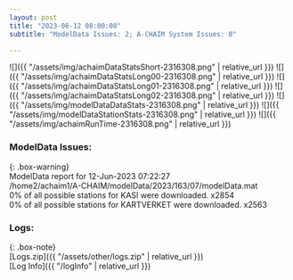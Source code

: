 ```yaml
---
layout: post
title: "2023-06-12 08:00:00"
subtitle: "ModelData Issues: 2; A-CHAIM System Issues: 0"

---
```


![]({{ "/assets/img/achaimDataStatsShort-2316308.png" | relative_url }})
![]({{ "/assets/img/achaimDataStatsLong00-2316308.png" | relative_url }})
![]({{ "/assets/img/achaimDataStatsLong01-2316308.png" | relative_url }})
![]({{ "/assets/img/achaimDataStatsLong02-2316308.png" | relative_url }})
![]({{ "/assets/img/modelDataDataStats-2316308.png" | relative_url }})
![]({{ "/assets/img/modelDataStationStats-2316308.png" | relative_url }})
![]({{ "/assets/img/achaimRunTime-2316308.png" | relative_url }})


### ModelData Issues:  
  
{: .box-warning}  
 ModelData report for 12-Jun-2023 07:22:27   
 /home2/achaim1/A-CHAIM/modelData/2023/163/07/modelData.mat   
 0% of all possible stations for KASI were downloaded. x2854   
 0% of all possible stations for KARTVERKET were downloaded. x2563   
  


### Logs:  
  
{: .box-note}  
[Logs.zip]({{ "/assets/other/logs.zip" | relative_url }})  
[Log Info]({{ "/logInfo" | relative_url }})  
